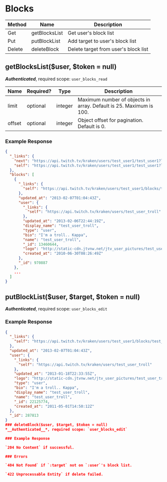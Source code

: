 # Blocks

| Method | Name | Description |
| ---- | ---- | --------------- |
| Get | getBlocksList | Get user's block list |
| Put | putBlockList | Add target to user's block list
| Delete | deleteBlock |Delete target from user's block list

## getBlocksList($user, $token = null)   
*__Authenticated__*, required scope: `user_blocks_read`    

| Name | Required? | Type | Description
| ---- | ---- | ---- | --------------- |
limit | optional  | integer | Maximum number of objects in array. Default is 25. Maximum is 100.
offset | optional | integer | Object offset for pagination. Default is 0.

### Example Response
```json
{
  "_links": {
    "next": "https://api.twitch.tv/kraken/users/test_user1/test_user1?limit=25&offset=25",
    "self": "https://api.twitch.tv/kraken/users/test_user1/test_user1?limit=25&offset=0"
  },
  "blocks": [
    {
      "_links": {
        "self": "https://api.twitch.tv/kraken/users/test_user1/blocks/test_user_troll"
      },
      "updated_at": "2013-02-07T01:04:43Z",
      "user": {
        "_links": {
          "self": "https://api.twitch.tv/kraken/users/test_user_troll"
        },
        "updated_at": "2013-02-06T22:44:19Z",
        "display_name": "test_user_troll",
        "type": "user",
        "bio": "I'm a troll.. Kappa",
        "name": "test_user_troll",
        "_id": 13460644,
        "logo": "http://static-cdn.jtvnw.net/jtv_user_pictures/test_user_troll-profile_image-9e4de45c9e6744ac-300x300.png",
        "created_at": "2010-06-30T08:26:49Z"
      },
      "_id": 970887
    },
    ...
  ]
}
```

## putBlockList($user, $target, $token = null)
*__Authenticated__*, required scope: `user_blocks_edit` 

### Example Response
```json
{
  "_links": {
    "self": "https://api.twitch.tv/kraken/users/test_user1/blocks/test_user_troll"
  },
  "updated_at": "2013-02-07T01:04:43Z",
  "user": {
    "_links": {
      "self": "https://api.twitch.tv/kraken/users/test_user_troll"
    },
    "updated_at": "2013-01-18T22:33:55Z",
    "logo": "http://static-cdn.jtvnw.net/jtv_user_pictures/test_user_troll-profile_image-c3fa99f314dd9477-300x300.jpeg",
    "type": "user",
    "bio": "I'm a troll.. Kappa",
    "display_name": "test_user_troll",
    "name": "test_user_troll",
    "_id": 22125774,
    "created_at": "2011-05-01T14:50:12Z"
  },
  "_id": 287813
}
### deleteBlock($user, $target, $token = null)
*__Authenticated__*, required scope: `user_blocks_edit` 

### Example Response

`204 No Content` if successful.

### Errors

`404 Not Found` if `:target` not on `:user`'s block list.

`422 Unprocessable Entity` if delete failed.

